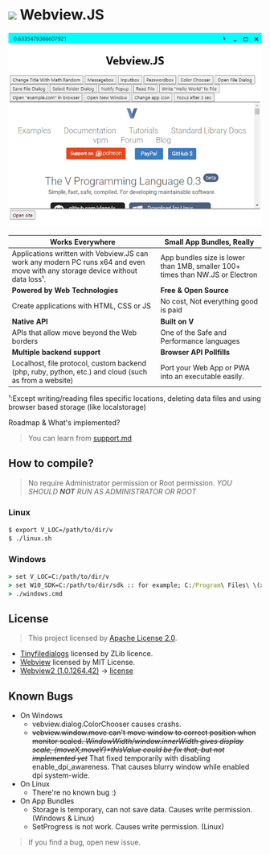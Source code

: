 # <img width="48px" src="./assets/icon.ico"> Webview.JS

<center><img src="./assets/screenshot_01.png" title="Borderless Vebview.JS example that displays vlang.io with built-in webview API"/></center>

| **Works Everywhere** | **Small App Bundles, Really** |
|------------------|--------------------|
| Applications written with Vebview.JS can work any modern PC runs x64 and even move with any storage device without data loss¹. | App bundles size is lower than 1MB, smaller 100+ times than NW.JS or Electron |
| **Powered by Web Technologies** | **Free & Open Source** |
| Create applications with HTML, CSS or JS | No cost, Not everything good is paid |
| **Native API** | **Built on V** |
| APIs that allow move beyond the Web borders | One of the Safe and Performance languages |
| **Multiple backend support** | **Browser API Pollfills** |
| Localhost, file protocol, custom backend (php, ruby, python, etc.) and cloud (such as from a website) | Port your Web App or PWA into an executable easily. |

¹:Except writing/reading files specific locations, deleting data files and using browser based storage (like localstorage)

Roadmap & What's implemented?

> You can learn from [support.md](./support.md)

## How to compile?

> No require Administrator permission or Root permission. *YOU SHOULD **NOT** RUN AS ADMINISTRATOR OR ROOT*

### **Linux**
```bash
$ export V_LOC=/path/to/dir/v
$ ./linux.sh
```

### **Windows**
```cmd
> set V_LOC=C:/path/to/dir/v
> set W10_SDK=C:/path/to/dir/sdk :: for example; C:/Program\ Files\ \(x86\)/Windows\ Kits/10/Include/10.0.22621.0
> ./windows.cmd
```

<!-- Cross-Compiling possible but not recommend for now
### **Windows On Linux (Cross-Compiling)**
```bash
$ export V_LOC=/path/to/dir/v
$ export W10_SDK=/path/to/dir/sdk
$ ./windows_on_linux.sh
```
-->

## License

> This project licensed by [Apache License 2.0](./LICENSE).
* [Tinyfiledialogs](https://sourceforge.net/projects/tinyfiledialogs/) licensed by ZLib licence.
* [Webview](https://github.com/malisipi/vebview-webview) licensed by MIT License.
* [Webview2 (1.0.1264.42)](https://www.nuget.org/packages/Microsoft.Web.WebView2/) -&gt; [license](./libs/webview2/LICENSE.txt)

## Known Bugs

* On Windows
    * vebview.dialog.ColorChooser causes crashs.
    * ~~vebview.window.move can't move window to correct position when monitor scaled. _WindowWidth/window.innerWidth gives display scale, (moveX,moveY)*thisValue could be fix that, but not implemented yet_~~ That fixed temporarily with disabling enable_dpi_awareness. That causes blurry window while enabled dpi system-wide.
* On Linux
    * There're no known bug :)
* On App Bundles
    * Storage is temporary, can not save data. Causes write permission. (Windows & Linux)
    * SetProgress is not work. Causes write permission. (Linux)

> If you find a bug, open new issue.
